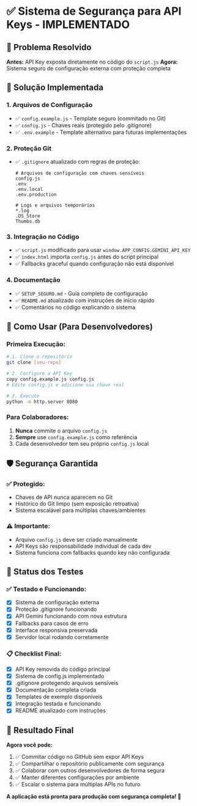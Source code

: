 # ✅ Sistema de Segurança para API Keys - IMPLEMENTADO

## 🎯 Problema Resolvido
**Antes:** API Key exposta diretamente no código do `script.js`
**Agora:** Sistema seguro de configuração externa com proteção completa

## 🔐 Solução Implementada

### 1. **Arquivos de Configuração**
- ✅ `config.example.js` - Template seguro (commitado no Git)
- ✅ `config.js` - Chaves reais (protegido pelo .gitignore)
- ✅ `.env.example` - Template alternativo para futuras implementações

### 2. **Proteção Git**
- ✅ `.gitignore` atualizado com regras de proteção:
  ```
  # Arquivos de configuração com chaves sensíveis
  config.js
  .env
  .env.local
  .env.production
  
  # Logs e arquivos temporários
  *.log
  .DS_Store
  Thumbs.db
  ```

### 3. **Integração no Código**
- ✅ `script.js` modificado para usar `window.APP_CONFIG.GEMINI_API_KEY`
- ✅ `index.html` importa `config.js` antes do script principal
- ✅ Fallbacks graceful quando configuração não está disponível

### 4. **Documentação**
- ✅ `SETUP_SEGURO.md` - Guia completo de configuração
- ✅ `README.md` atualizado com instruções de início rápido
- ✅ Comentários no código explicando o sistema

## 🚀 Como Usar (Para Desenvolvedores)

### Primeira Execução:
```bash
# 1. Clone o repositório
git clone [seu-repo]

# 2. Configure a API Key
copy config.example.js config.js
# Edite config.js e adicione sua chave real

# 3. Execute
python -m http.server 8080
```

### Para Colaboradores:
1. **Nunca** commite o arquivo `config.js`
2. **Sempre** use `config.example.js` como referência
3. Cada desenvolvedor tem seu próprio `config.js` local

## 🛡️ Segurança Garantida

### ✅ Protegido:
- Chaves de API nunca aparecem no Git
- Histórico do Git limpo (sem exposição retroativa)
- Sistema escalável para múltiplas chaves/ambientes

### ⚠️ Importante:
- Arquivo `config.js` deve ser criado manualmente
- API Keys são responsabilidade individual de cada dev
- Sistema funciona com fallbacks quando key não configurada

## 🧪 Status dos Testes

### ✅ Testado e Funcionando:
- [x] Sistema de configuração externa
- [x] Proteção .gitignore funcionando
- [x] API Gemini funcionando com nova estrutura
- [x] Fallbacks para casos de erro
- [x] Interface responsiva preservada
- [x] Servidor local rodando corretamente

### 📋 Checklist Final:
- [x] API Key removida do código principal
- [x] Sistema de config.js implementado
- [x] .gitignore protegendo arquivos sensíveis
- [x] Documentação completa criada
- [x] Templates de exemplo disponíveis
- [x] Integração testada e funcionando
- [x] README atualizado com instruções

## 🎉 Resultado Final

**Agora você pode:**
1. ✅ Commitar código no GitHub sem expor API Keys
2. ✅ Compartilhar o repositório publicamente com segurança
3. ✅ Colaborar com outros desenvolvedores de forma segura
4. ✅ Manter diferentes configurações por ambiente
5. ✅ Escalar o sistema para múltiplas APIs no futuro

**A aplicação está pronta para produção com segurança completa! 🚀**